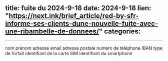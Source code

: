  
title:  fuite du 2024-9-18
date: 2024-9-18
lien: "https://next.ink/brief_article/red-by-sfr-informe-ses-clients-dune-nouvelle-fuite-avec-une-ribambelle-de-donnees/"
categories:
  - 
---

nom
prénom
adresse email
adresse postale
numéro de téléphone
IBAN
type de forfait
identifiant de la carte SIM
identifiant du smartphone

